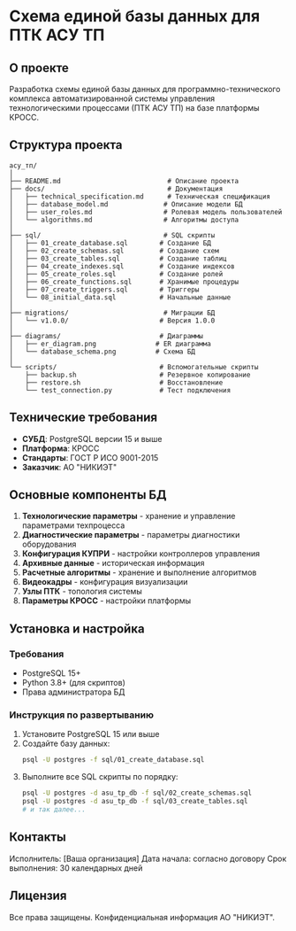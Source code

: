 # Схема единой базы данных для ПТК АСУ ТП

## О проекте
Разработка схемы единой базы данных для программно-технического комплекса автоматизированной системы управления технологическими процессами (ПТК АСУ ТП) на базе платформы КРОСС.

## Структура проекта

```
асу_тп/
│
├── README.md                           # Описание проекта
├── docs/                               # Документация
│   ├── technical_specification.md      # Техническая спецификация
│   ├── database_model.md              # Описание модели БД
│   ├── user_roles.md                  # Ролевая модель пользователей
│   └── algorithms.md                  # Алгоритмы доступа
│
├── sql/                               # SQL скрипты
│   ├── 01_create_database.sql        # Создание БД
│   ├── 02_create_schemas.sql         # Создание схем
│   ├── 03_create_tables.sql          # Создание таблиц
│   ├── 04_create_indexes.sql         # Создание индексов
│   ├── 05_create_roles.sql           # Создание ролей
│   ├── 06_create_functions.sql       # Хранимые процедуры
│   ├── 07_create_triggers.sql        # Триггеры
│   └── 08_initial_data.sql           # Начальные данные
│
├── migrations/                        # Миграции БД
│   └── v1.0.0/                       # Версия 1.0.0
│
├── diagrams/                         # Диаграммы
│   ├── er_diagram.png               # ER диаграмма
│   └── database_schema.png          # Схема БД
│
└── scripts/                          # Вспомогательные скрипты
    ├── backup.sh                     # Резервное копирование
    ├── restore.sh                    # Восстановление
    └── test_connection.py            # Тест подключения
```

## Технические требования

- **СУБД**: PostgreSQL версии 15 и выше
- **Платформа**: КРОСС
- **Стандарты**: ГОСТ Р ИСО 9001-2015
- **Заказчик**: АО "НИКИЭТ"

## Основные компоненты БД

1. **Технологические параметры** - хранение и управление параметрами техпроцесса
2. **Диагностические параметры** - параметры диагностики оборудования
3. **Конфигурация КУПРИ** - настройки контроллеров управления
4. **Архивные данные** - историческая информация
5. **Расчетные алгоритмы** - хранение и выполнение алгоритмов
6. **Видеокадры** - конфигурация визуализации
7. **Узлы ПТК** - топология системы
8. **Параметры КРОСС** - настройки платформы

## Установка и настройка

### Требования
- PostgreSQL 15+
- Python 3.8+ (для скриптов)
- Права администратора БД

### Инструкция по развертыванию

1. Установите PostgreSQL 15 или выше
2. Создайте базу данных:
   ```bash
   psql -U postgres -f sql/01_create_database.sql
   ```
3. Выполните все SQL скрипты по порядку:
   ```bash
   psql -U postgres -d asu_tp_db -f sql/02_create_schemas.sql
   psql -U postgres -d asu_tp_db -f sql/03_create_tables.sql
   # и так далее...
   ```

## Контакты

Исполнитель: [Ваша организация]
Дата начала: согласно договору
Срок выполнения: 30 календарных дней

## Лицензия

Все права защищены. Конфиденциальная информация АО "НИКИЭТ".


